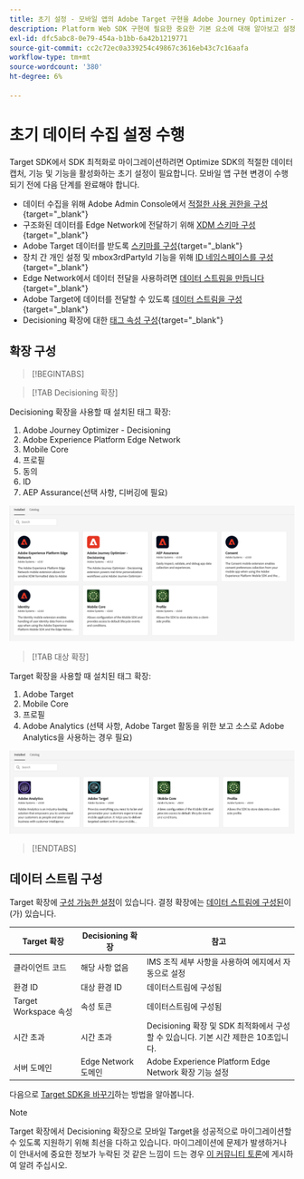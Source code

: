 ```yaml
---
title: 초기 설정 - 모바일 앱의 Adobe Target 구현을 Adobe Journey Optimizer - Decisioning 확장으로 마이그레이션합니다.
description: Platform Web SDK 구현에 필요한 중요한 기본 요소에 대해 알아보고 설정합니다
exl-id: dfc5abc8-0e79-454a-b1bb-6a42b1219771
source-git-commit: cc2c72ec0a339254c49867c3616eb43c7c16aafa
workflow-type: tm+mt
source-wordcount: '380'
ht-degree: 6%

---
```


# 초기 데이터 수집 설정 수행

Target SDK에서 SDK 최적화로 마이그레이션하려면 Optimize SDK의 적절한 데이터 캡처, 기능 및 기능을 활성화하는 초기 설정이 필요합니다. 모바일 앱 구현 변경이 수행되기 전에 다음 단계를 완료해야 합니다.

- 데이터 수집을 위해 Adobe Admin Console에서 [적절한 사용 권한을 구성](https://experienceleague.adobe.com/en/docs/platform-learn/implement-web-sdk/overview#permissions){target="_blank"}
- 구조화된 데이터를 Edge Network에 전달하기 위해 [XDM 스키마 구성](https://experienceleague.adobe.com/en/docs/platform-learn/implement-mobile-sdk/initial-configuration/create-schema){target="_blank"}
- Adobe Target 데이터를 받도록 [스키마를 구성](https://experienceleague.adobe.com/en/docs/platform-learn/implement-mobile-sdk/experience-cloud/target#update-your-schema){target="_blank"}
- 장치 간 개인 설정 및 mbox3rdPartyId 기능을 위해 [ID 네임스페이스를 구성](https://experienceleague.adobe.com/en/docs/platform-learn/implement-mobile-sdk/app-implementation/identity#set-up-a-custom-identity-namespace){target="_blank"}
- Edge Network에서 데이터 전달을 사용하려면 [데이터 스트림을 만듭니다](https://experienceleague.adobe.com/en/docs/platform-learn/implement-mobile-sdk/initial-configuration/create-datastream){target="_blank"}
- Adobe Target에 데이터를 전달할 수 있도록 [데이터 스트림을 구성](https://experienceleague.adobe.com/en/docs/platform-learn/implement-mobile-sdk/experience-cloud/target#update-datastream-configuration){target="_blank"}
- Decisioning 확장에 대한 [태그 속성 구성](https://experienceleague.adobe.com/en/docs/platform-learn/implement-mobile-sdk/experience-cloud/target#install-adobe-journey-optimizer---decisioning-tags-extension){target="_blank"}

## 확장 구성

>[!BEGINTABS]

>[!TAB Decisioning 확장]

Decisioning 확장을 사용할 때 설치된 태그 확장:

1. Adobe Journey Optimizer - Decisioning
1. Adobe Experience Platform Edge Network
1. Mobile Core
1. 프로필
1. 동의
1. ID
1. AEP Assurance(선택 사항, 디버깅에 필요)

![Decisioning 확장을 사용할 때 설치된 태그 확장](assets/tag-extensions-decisioning.png)

>[!TAB 대상 확장]

Target 확장을 사용할 때 설치된 태그 확장:

1. Adobe Target
1. Mobile Core
1. 프로필
1. Adobe Analytics (선택 사항, Adobe Target 활동을 위한 보고 소스로 Adobe Analytics을 사용하는 경우 필요)

![Target 확장을 사용할 때 설치된 태그 확장](assets/tag-extensions-target.png)

>[!ENDTABS]

## 데이터 스트림 구성

Target 확장에 [구성 가능한 설정](https://developer.adobe.com/client-sdks/solution/adobe-target/#configure-the-target-extension-in-the-data-collection-ui)이 있습니다. 결정 확장에는 [데이터 스트림에 구성된](https://developer.adobe.com/client-sdks/edge/adobe-journey-optimizer-decisioning/#adobe-experience-platform-data-collection-setup)이(가) 있습니다.

| Target 확장 | Decisioning 확장 | 참고 |
| --- | --- | --- | 
| 클라이언트 코드 | 해당 사항 없음 | IMS 조직 세부 사항을 사용하여 에지에서 자동으로 설정 |
| 환경 ID | 대상 환경 ID | 데이터스트림에 구성됨 |
| Target Workspace 속성 | 속성 토큰 | 데이터스트림에 구성됨 |
| 시간 초과 | 시간 초과 | Decisioning 확장 및 SDK 최적화에서 구성할 수 있습니다. 기본 시간 제한은 10초입니다. |
| 서버 도메인 | Edge Network 도메인 | Adobe Experience Platform Edge Network 확장 기능 설정 |

다음으로 [Target SDK을 바꾸기](replace-sdk.md)하는 방법을 알아봅니다.

>[!NOTE]
>
>Target 확장에서 Decisioning 확장으로 모바일 Target을 성공적으로 마이그레이션할 수 있도록 지원하기 위해 최선을 다하고 있습니다. 마이그레이션에 문제가 발생하거나 이 안내서에 중요한 정보가 누락된 것 같은 느낌이 드는 경우 [이 커뮤니티 토론](https://experienceleaguecommunities.adobe.com/t5/adobe-experience-platform-data/tutorial-discussion-migrate-adobe-target-to-mobile-sdk-on-edge/m-p/747484#M625)에 게시하여 알려 주십시오.
